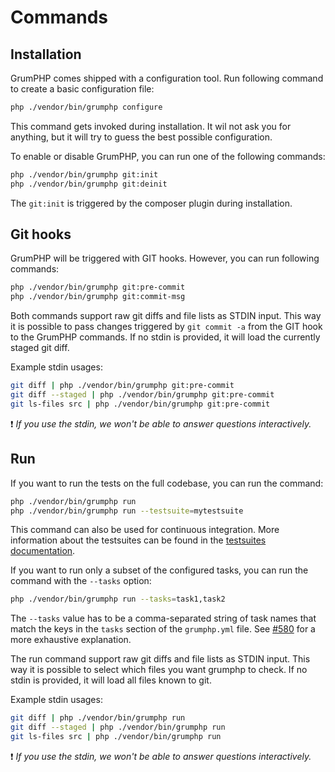 # Commands

## Installation
GrumPHP comes shipped with a configuration tool. Run following command to create a basic configuration file:

```sh
php ./vendor/bin/grumphp configure
```

This command gets invoked during installation.
It wil not ask you for anything, but it will try to guess the best possible configuration.

To enable or disable GrumPHP, you can run one of the following commands:
 
```sh
php ./vendor/bin/grumphp git:init
php ./vendor/bin/grumphp git:deinit
```

The `git:init` is triggered by the composer plugin during installation.

## Git hooks

GrumPHP will be triggered with GIT hooks. However, you can run following commands:

```sh
php ./vendor/bin/grumphp git:pre-commit
php ./vendor/bin/grumphp git:commit-msg
```

Both commands support raw git diffs and file lists as STDIN input. 
This way it is possible to pass changes triggered by `git commit -a` from the GIT hook to the GrumPHP commands.
If no stdin is provided, it will load the currently staged git diff.

Example stdin usages:

```sh
git diff | php ./vendor/bin/grumphp git:pre-commit
git diff --staged | php ./vendor/bin/grumphp git:pre-commit
git ls-files src | php ./vendor/bin/grumphp git:pre-commit
```

:exclamation: *If you use the stdin, we won't be able to answer questions interactively.*

## Run

If you want to run the tests on the full codebase, you can run the command:

```sh
php ./vendor/bin/grumphp run
php ./vendor/bin/grumphp run --testsuite=mytestsuite
```

This command can also be used for continuous integration.
More information about the testsuites can be found in the [testsuites documentation](testsuites.md).

If you want to run only a subset of the configured tasks, you can run the command with the `--tasks` option:

```sh
php ./vendor/bin/grumphp run --tasks=task1,task2
```

The `--tasks` value has to be a comma-separated string of task names that match the keys in the `tasks` section 
of the `grumphp.yml` file. See [#580](https://github.com/phpro/grumphp/issues/580) for a more exhaustive explanation.

The run command support raw git diffs and file lists as STDIN input. 
This way it is possible to select which files you want grumphp to check.
If no stdin is provided, it will load all files known to git.

Example stdin usages:

```sh
git diff | php ./vendor/bin/grumphp run
git diff --staged | php ./vendor/bin/grumphp run
git ls-files src | php ./vendor/bin/grumphp run
```

:exclamation: *If you use the stdin, we won't be able to answer questions interactively.*
 